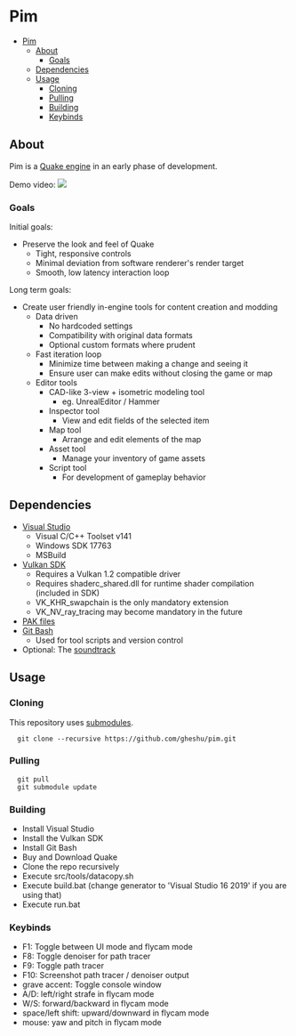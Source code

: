 # Pim

- [Pim](#pim)
  - [About](#about)
    - [Goals](#goals)
  - [Dependencies](#dependencies)
  - [Usage](#usage)
    - [Cloning](#cloning)
    - [Pulling](#pulling)
    - [Building](#building)
    - [Keybinds](#keybinds)

## About

Pim is a [Quake engine](https://en.wikipedia.org/wiki/Quake_engine) in an early phase of development.

Demo video:
[![](https://img.youtube.com/vi/FMLjnC_sICE/0.jpg)](https://www.youtube.com/watch?v=FMLjnC_sICE)

### Goals

Initial goals:
* Preserve the look and feel of Quake
  * Tight, responsive controls
  * Minimal deviation from software renderer's render target
  * Smooth, low latency interaction loop

Long term goals:
* Create user friendly in-engine tools for content creation and modding
  * Data driven
    * No hardcoded settings
    * Compatibility with original data formats
    * Optional custom formats where prudent
  * Fast iteration loop
    * Minimize time between making a change and seeing it
    * Ensure user can make edits without closing the game or map
  * Editor tools
    * CAD-like 3-view + isometric modeling tool
      * eg. UnrealEditor / Hammer
    * Inspector tool
      * View and edit fields of the selected item
    * Map tool
      * Arrange and edit elements of the map
    * Asset tool
      * Manage your inventory of game assets
    * Script tool
      * For development of gameplay behavior

## Dependencies

* [Visual Studio](https://visualstudio.microsoft.com/vs/community/)
  * Visual C/C++ Toolset v141
  * Windows SDK 17763
  * MSBuild
* [Vulkan SDK](https://vulkan.lunarg.com/sdk/home#sdk/downloadConfirm/latest/windows/vulkan-sdk.exe)
  * Requires a Vulkan 1.2 compatible driver
  * Requires shaderc_shared.dll for runtime shader compilation (included in SDK)
  * VK_KHR_swapchain is the only mandatory extension
  * VK_NV_ray_tracing may become mandatory in the future
* [PAK files](https://store.steampowered.com/app/2310/QUAKE/)
* [Git Bash](https://git-scm.com/downloads)
  * Used for tool scripts and version control
* Optional: The [soundtrack](https://steamcommunity.com/sharedfiles/filedetails/?id=119489135)

## Usage

### Cloning

This repository uses [submodules](https://github.blog/2016-02-01-working-with-submodules/).

```
  git clone --recursive https://github.com/gheshu/pim.git
```

### Pulling

```
  git pull
  git submodule update
```

### Building

* Install Visual Studio
* Install the Vulkan SDK
* Install Git Bash
* Buy and Download Quake
* Clone the repo recursively
* Execute src/tools/datacopy.sh
* Execute build.bat (change generator to 'Visual Studio 16 2019' if you are using that)
* Execute run.bat

### Keybinds

* F1: Toggle between UI mode and flycam mode
* F8: Toggle denoiser for path tracer
* F9: Toggle path tracer
* F10: Screenshot path tracer / denoiser output
* grave accent: Toggle console window
* A/D: left/right strafe in flycam mode
* W/S: forward/backward in flycam mode
* space/left shift: upward/downward in flycam mode
* mouse: yaw and pitch in flycam mode
